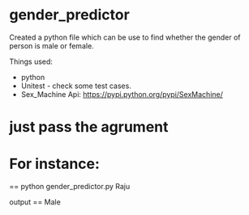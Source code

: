 # gender_predictor
Created a python file which can be use to find whether the gender of person is male or female.

Things used:
- python
- Unitest - check some test cases.
- Sex_Machine Api: https://pypi.python.org/pypi/SexMachine/

# just pass the agrument 

# For instance:

== python gender_predictor.py Raju

output == Male
